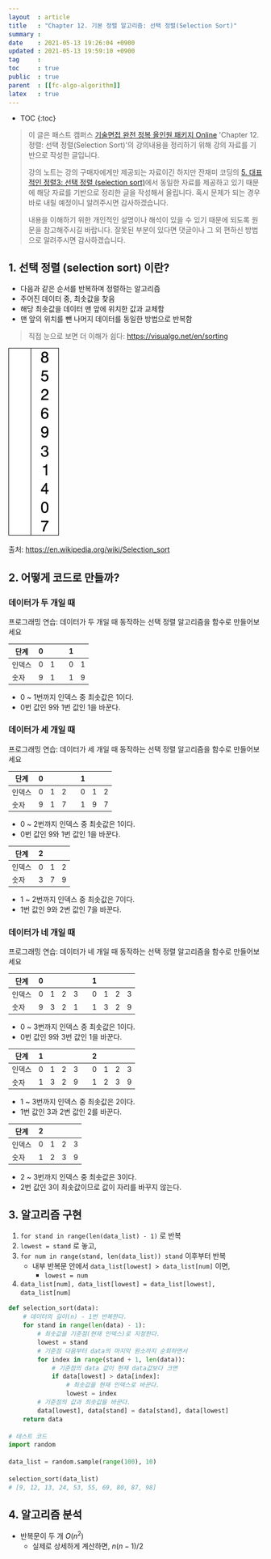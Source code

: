 ```yaml
---
layout  : article
title   : "Chapter 12. 기본 정렬 알고리즘: 선택 정렬(Selection Sort)"
summary : 
date    : 2021-05-13 19:26:04 +0900
updated : 2021-05-13 19:59:10 +0900
tag     : 
toc     : true
public  : true
parent  : [[fc-algo-algorithm]]
latex   : true
---
```

* TOC
{:toc}

> 이 글은 패스트 캠퍼스 [기술면접 완전 정복 올인원 패키지 Online](https://fastcampus.co.kr/dev_online_algo) 'Chapter 12. 정렬: 선택 정렬(Selection Sort)'의 강의내용을 정리하기 위해 강의 자료를 기반으로 작성한 글입니다.
>
> 강의 노트는 강의 구매자에게만 제공되는 자료이긴 하지만 잔재미 코딩의 [5. 대표적인 정렬3: 선택 정렬 (selection sort)](https://www.fun-coding.org/Chapter12-selectionsorting.html)에서 동일한 자료를 제공하고 있기 때문에 해당 자료를 기반으로 정리한 글을 작성해서 올립니다. 혹시 문제가 되는 경우 바로 내릴 예정이니 알려주시면 감사하겠습니다.
>
> 내용을 이해하기 위한 개인적인 설명이나 해석이 있을 수 있기 때문에 되도록 원문을 참고해주시길 바랍니다.
> 잘못된 부분이 있다면 댓글이나 그 외 편하신 방법으로 알려주시면 감사하겠습니다.

## 1. 선택 정렬 (selection sort) 이란?

* 다음과 같은 순서를 반복하며 정렬하는 알고리즘
* 주어진 데이터 중, 최솟값을 찾음
* 해당 최솟값을 데이터 맨 앞에 위치한 값과 교체함
* 맨 앞의 위치를 뺀 나머지 데이터를 동일한 방법으로 반복함

> 직접 눈으로 보면 더 이해가 쉽다: https://visualgo.net/en/sorting

![selection sort](/post-img/fc-algo-algorithm-12-sort-selection/Selection-Sort-Animation.gif)

출처: https://en.wikipedia.org/wiki/Selection_sort

## 2. 어떻게 코드로 만들까?

### 데이터가 두 개일 때

프로그래밍 연습: 데이터가 두 개일 때 동작하는 선택 정렬 알고리즘을 함수로 만들어보세요

| 단계   | 0   |     |     | 1   |     |
| ------ | --- | --- | --- | --- | --- |
| 인덱스 | 0   | 1   |     | 0   | 1   |
| 숫자   | 9   | 1   |     | 1   | 9   |

* 0 ~ 1번까지 인덱스 중 최솟값은 1이다.
* 0번 값인 9와 1번 값인 1을 바꾼다.

### 데이터가 세 개일 때

프로그래밍 연습: 데이터가 세 개일 때 동작하는 선택 정렬 알고리즘을 함수로 만들어보세요

| 단계   | 0   |     |     |     | 1   |     |     |
| ------ | --- | --- | --- | --- | --- | --- | --- |
| 인덱스 | 0   | 1   | 2   |     | 0   | 1   | 2   |
| 숫자   | 9   | 1   | 7   |     | 1   | 9   | 7   |

* 0 ~ 2번까지 인덱스 중 최솟값은 1이다.
* 0번 값인 9와 1번 값인 1을 바꾼다.

| 단계   | 2   |     |     |
| ------ | --- | --- | --- |
| 인덱스 | 0   | 1   | 2   |
| 숫자   | 3   | 7   | 9   |

* 1 ~ 2번까지 인덱스 중 최솟값은 7이다.
* 1번 값인 9와 2번 값인 7을 바꾼다.

### 데이터가 네 개일 때

프로그래밍 연습: 데이터가 네 개일 때 동작하는 선택 정렬 알고리즘을 함수로 만들어보세요

| 단계   | 0   |     |     |     |     | 1   |     |     |     |
| ------ | --- | --- | --- | --- | --- | --- | --- | --- | --- |
| 인덱스 | 0   | 1   | 2   | 3   |     | 0   | 1   | 2   | 3   |
| 숫자   | 9   | 3   | 2   | 1   |     | 1   | 3   | 2   | 9   |

* 0 ~ 3번까지 인덱스 중 최솟값은 1이다.
* 0번 값인 9와 3번 값인 1을 바꾼다.

| 단계   | 1   |     |     |     |     | 2   |     |     |     |
| ------ | --- | --- | --- | --- | --- | --- | --- | --- | --- |
| 인덱스 | 0   | 1   | 2   | 3   |     | 0   | 1   | 2   | 3   |
| 숫자   | 1   | 3   | 2   | 9   |     | 1   | 2   | 3   | 9   |

* 1 ~ 3번까지 인덱스 중 최솟값은 2이다.
* 1번 값인 3과 2번 값인 2를 바꾼다.

| 단계   | 2   |     |     |     |
| ------ | --- | --- | --- | --- |
| 인덱스 | 0   | 1   | 2   | 3   |
| 숫자   | 1   | 2   | 3   | 9   |

* 2 ~ 3번까지 인덱스 중 최솟값은 3이다.
* 2번 값인 3이 최솟값이므로 값이 자리를 바꾸지 않는다.

## 3. 알고리즘 구현

1. `for stand in range(len(data_list) - 1)` 로 반복
1. `lowest = stand` 로 놓고,
1. `for num in range(stand, len(data_list)) stand` 이후부터 반복
    * 내부 반복문 안에서 `data_list[lowest] > data_list[num]` 이면,
        * `lowest = num`
1. `data_list[num], data_list[lowest] = data_list[lowest], data_list[num]`

```python
def selection_sort(data):
    # 데이터의 길이(n) - 1번 반복한다. 
    for stand in range(len(data) - 1):
        # 최솟값을 기준점(현재 인덱스)로 지정한다.
        lowest = stand
        # 기준점 다음부터 data의 마지막 원소까지 순회하면서
        for index in range(stand + 1, len(data)):
            # 기준점의 data 값이 현재 data값보다 크면
            if data[lowest] > data[index]:
                # 최솟값을 현재 인덱스로 바꾼다.
                lowest = index
        # 기준점의 값과 최솟값을 바꾼다.
        data[lowest], data[stand] = data[stand], data[lowest]
    return data

# 테스트 코드
import random

data_list = random.sample(range(100), 10)

selection_sort(data_list)
# [9, 12, 13, 24, 53, 55, 69, 80, 87, 98]
```

## 4. 알고리즘 분석

* 반복문이 두 개 $O(n^2)$
    * 실제로 상세하게 계산하면, $n(n−1) / 2$
